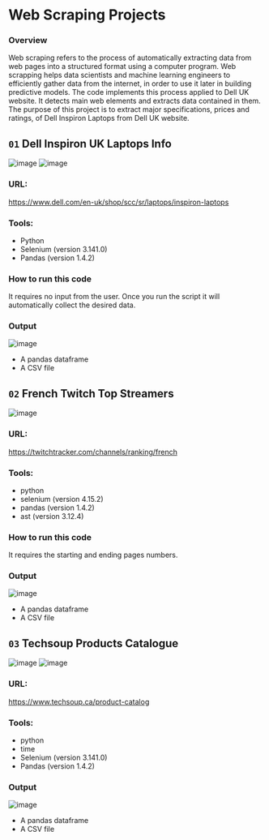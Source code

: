# Web Scraping Projects
### Overview
Web scraping refers to the process of automatically extracting data from web pages into a structured format using a computer program. Web scrapping helps data scientists and machine learning engineers to efficiently gather data from the internet, in order to use it later in building predictive models. The code implements this process applied to Dell UK website. It detects main web elements and extracts data contained in them. The purpose of this project is to extract major specifications, prices and ratings, of Dell Inspiron Laptops from Dell UK website.

## `01` Dell Inspiron UK Laptops Info
![image](https://github.com/user-attachments/assets/5060d57a-51ee-4a23-acc8-a57c105b145b) ![image](https://github.com/user-attachments/assets/0dec8d8a-5f8c-4bc8-9eb1-5de23734e906)



### URL:
https://www.dell.com/en-uk/shop/scc/sr/laptops/inspiron-laptops

### Tools:
- Python
- Selenium (version 3.141.0)
- Pandas (version 1.4.2)

### How to run this code
It requires no input from the user. Once you run the script it will automatically collect the desired data.

### Output
![image](https://github.com/user-attachments/assets/77e9da3d-3969-4017-ad25-c50d0f1550d9)
- A pandas dataframe
- A CSV file


## `02` French Twitch Top Streamers
![image](https://github.com/user-attachments/assets/ecc20165-ec39-4351-b2f4-4664382b310e)

### URL:
https://twitchtracker.com/channels/ranking/french

### Tools:
- python
- selenium (version 4.15.2)
- pandas (version 1.4.2)
- ast (version 3.12.4)

### How to run this code
It requires the starting and ending pages numbers.

### Output
![image](https://github.com/user-attachments/assets/f00c1ad2-60ed-4535-aaea-a9d416b91b51)
- A pandas dataframe
- A CSV file

## `03` Techsoup Products Catalogue
![image](https://github.com/user-attachments/assets/25f88144-c860-4e8f-b0e8-dc858ad3337d) ![image](https://github.com/user-attachments/assets/bb3203b4-2681-466b-b1c5-80dd6e416e0f)

### URL: 
https://www.techsoup.ca/product-catalog

### Tools:
- python
- time
- Selenium (version 3.141.0)
- Pandas (version 1.4.2)

### Output
![image](https://github.com/user-attachments/assets/53a2c727-00a3-4069-bf38-fb9ce2b92192)
- A pandas dataframe
- A CSV file


